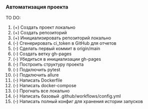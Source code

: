 ### Автоматизация проекта 
TO DO:
1. (+) Создать проект локально 
2. (+) Создать репозиторий 
3. (+) Инициализировать репозиторий локально
4. (-) Сгенерировать ci_token в GitHub для отчетов
5. (-) Сделать первый коммит в origin/main
6. (-) Создать ветку gh-pages
7. (-) Убедиться в инициализации gh-pages
8. (-) Построить структуру проекта
9. (-) Подключить pytest
10. (-) Подключить allure
11. (-) Написать Dockerfile
12. (-) Написать docker-compose
13. (-) Прогнать все локально
14. (-) Написать базовый .github/workflows/config.yml
15. (-) Написать полный конфиг для хранения истории запусков
